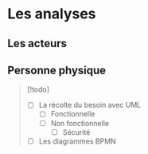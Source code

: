
# Les analyses

## Les acteurs

## Personne physique

>[!todo]
>- [ ] La récolte du besoin avec UML
>	- [ ] Fonctionnelle
>	- [ ] Non fonctionnelle
>		- [ ] Sécurité
>- [ ] Les diagrammes BPMN
